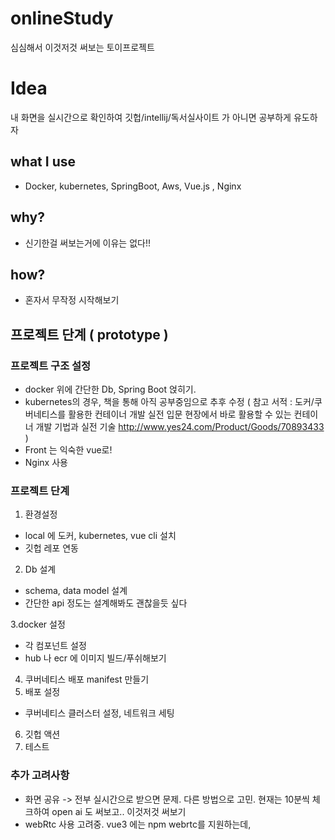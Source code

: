 # onlineStudy
심심해서 이것저것 써보는 토이프로젝트

# Idea
내 화면을 실시간으로 확인하여 깃헙/intellij/독서실사이트 가 아니면 공부하게 유도하자

## what I use
* Docker, kubernetes, SpringBoot, Aws, Vue.js , Nginx

## why?
* 신기한걸 써보는거에 이유는 없다!!

## how?
* 혼자서 무작정 시작해보기

## 프로젝트 단계 ( prototype )
### 프로젝트 구조 설정 
 * docker 위에 간단한 Db, Spring Boot 얹히기.
 * kubernetes의 경우, 책을 통해 아직 공부중임으로 추후 수정 ( 참고 서적 : 도커/쿠버네티스를 활용한 컨테이너 개발 실전 입문 현장에서 바로 활용할 수 있는 컨테이너 개발 기법과 실전 기술
http://www.yes24.com/Product/Goods/70893433 )
 * Front 는 익숙한 vue로!
 * Nginx 사용

### 프로젝트 단계
1. 환경설정
 * local 에 도커, kubernetes, vue cli 설치
 * 깃헙 레포 연동
 
2. Db 설계
 * schema, data model 설계
 * 간단한 api 정도는 설계해봐도 괜찮을듯 싶다

3.docker 설정
 * 각 컴포넌트 설정
 * hub 나 ecr 에 이미지 빌드/푸쉬해보기

4. 쿠버네티스 배포 manifest 만들기
5. 배포 설정
 * 쿠버네티스 클러스터 설정, 네트워크 세팅

6. 깃헙 액션
7. 테스트

### 추가 고려사항
* 화면 공유 -> 전부 실시간으로 받으면 문제. 다른 방법으로 고민. 현재는 10분씩 체크하여 open ai 도 써보고.. 이것저것 써보기
* webRtc 사용 고려중. vue3 에는 npm webrtc를 지원하는데, 
